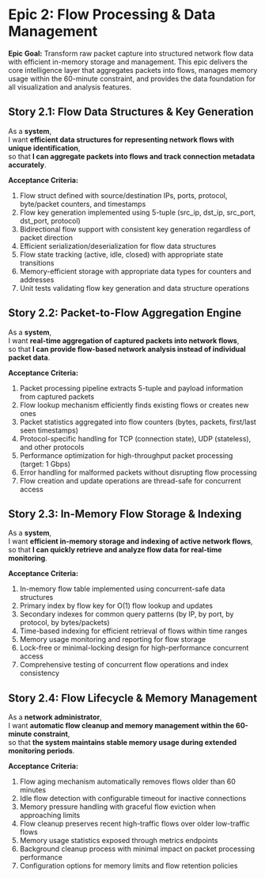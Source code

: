 # Epic 2: Flow Processing & Data Management

**Epic Goal:** Transform raw packet capture into structured network flow data with efficient in-memory storage and management. This epic delivers the core intelligence layer that aggregates packets into flows, manages memory usage within the 60-minute constraint, and provides the data foundation for all visualization and analysis features.

## Story 2.1: Flow Data Structures & Key Generation
As a **system**,  
I want **efficient data structures for representing network flows with unique identification**,  
so that **I can aggregate packets into flows and track connection metadata accurately**.

**Acceptance Criteria:**
1. Flow struct defined with source/destination IPs, ports, protocol, byte/packet counters, and timestamps
2. Flow key generation implemented using 5-tuple (src_ip, dst_ip, src_port, dst_port, protocol)
3. Bidirectional flow support with consistent key generation regardless of packet direction
4. Efficient serialization/deserialization for flow data structures
5. Flow state tracking (active, idle, closed) with appropriate state transitions
6. Memory-efficient storage with appropriate data types for counters and addresses
7. Unit tests validating flow key generation and data structure operations

## Story 2.2: Packet-to-Flow Aggregation Engine
As a **system**,  
I want **real-time aggregation of captured packets into network flows**,  
so that **I can provide flow-based network analysis instead of individual packet data**.

**Acceptance Criteria:**
1. Packet processing pipeline extracts 5-tuple and payload information from captured packets
2. Flow lookup mechanism efficiently finds existing flows or creates new ones
3. Packet statistics aggregated into flow counters (bytes, packets, first/last seen timestamps)
4. Protocol-specific handling for TCP (connection state), UDP (stateless), and other protocols
5. Performance optimization for high-throughput packet processing (target: 1 Gbps)
6. Error handling for malformed packets without disrupting flow processing
7. Flow creation and update operations are thread-safe for concurrent access

## Story 2.3: In-Memory Flow Storage & Indexing
As a **system**,  
I want **efficient in-memory storage and indexing of active network flows**,  
so that **I can quickly retrieve and analyze flow data for real-time monitoring**.

**Acceptance Criteria:**
1. In-memory flow table implemented using concurrent-safe data structures
2. Primary index by flow key for O(1) flow lookup and updates
3. Secondary indexes for common query patterns (by IP, by port, by protocol, by bytes/packets)
4. Time-based indexing for efficient retrieval of flows within time ranges
5. Memory usage monitoring and reporting for flow storage
6. Lock-free or minimal-locking design for high-performance concurrent access
7. Comprehensive testing of concurrent flow operations and index consistency

## Story 2.4: Flow Lifecycle & Memory Management
As a **network administrator**,  
I want **automatic flow cleanup and memory management within the 60-minute constraint**,  
so that **the system maintains stable memory usage during extended monitoring periods**.

**Acceptance Criteria:**
1. Flow aging mechanism automatically removes flows older than 60 minutes
2. Idle flow detection with configurable timeout for inactive connections
3. Memory pressure handling with graceful flow eviction when approaching limits
4. Flow cleanup preserves recent high-traffic flows over older low-traffic flows
5. Memory usage statistics exposed through metrics endpoints
6. Background cleanup process with minimal impact on packet processing performance
7. Configuration options for memory limits and flow retention policies
